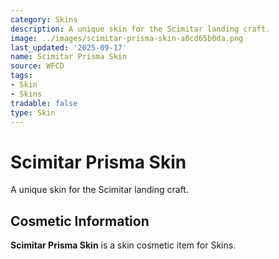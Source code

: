 ```yaml
---
category: Skins
description: A unique skin for the Scimitar landing craft.
image: ../images/scimitar-prisma-skin-a0cd65b0da.png
last_updated: '2025-09-17'
name: Scimitar Prisma Skin
source: WFCD
tags:
- Skin
- Skins
tradable: false
type: Skin
---
```


# Scimitar Prisma Skin

A unique skin for the Scimitar landing craft.

## Cosmetic Information

**Scimitar Prisma Skin** is a skin cosmetic item for Skins.

